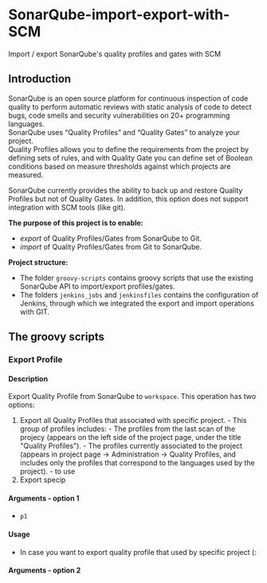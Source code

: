 # SonarQube-import-export-with-SCM
Import / export SonarQube's quality profiles and gates with SCM

## Introduction
SonarQube is an open source platform for continuous inspection of code quality to perform automatic reviews with static analysis of code to detect bugs, code smells and security vulnerabilities on 20+ programming languages.  
SonarQube uses “Quality Profiles” and “Quality Gates” to analyze your project.  
Quality Profiles allows you to define the requirements from the project by defining sets of rules, and with Quality Gate you can define set of Boolean conditions based on measure thresholds against which projects are measured.

SonarQube currently provides the ability to back up and restore Quality Profiles but not of Quality Gates. In addition, this option does not support integration with SCM tools (like git).

**The purpose of this project is to enable:**
- *export* of Quality Profiles/Gates from SonarQube to Git.
- *import* of Quality Profiles/Gates from Git to SonarQube.

**Project structure:**
- The folder `groovy-scripts` contains groovy scripts that use the existing SonarQube API to import/export profiles/gates.
- The folders `jenkins_jobs` and `jenkinsfiles` contains the configuration of Jenkins, through which we integrated the export and import operations with GIT.

## The groovy scripts

### Export Profile
#### Description
Export Quality Profile from SonarQube to `workspace`.
This operation has two options:
1. Export all Quality Profiles that associated with specific project.
       - This group of profiles includes:
       - The profiles from the last scan of the projecy (appears on the left side of the project page, under the title "Quality Profiles").
       - The profiles currently associated to the project (appears in project page -> Administration -> Quality Profiles, and includes only the profiles that correspond to the languages used by the project).
       -  to use
2. Export specip
#### Arguments - option 1
- `p1`
#### Usage
- In case you want to export quality profile that used by specific project (:


#### Arguments - option 2


